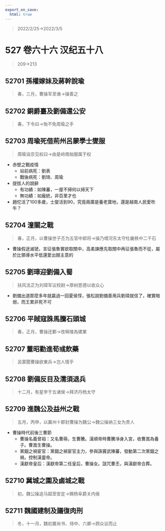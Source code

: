 ```yaml
---
export_on_save:
  html: true
---
```


> 2022/2/25->2022/3/5

# 527 卷六十六 汉纪五十八

> 209->213

## 52701 孫權嫁妹及蔣幹說瑜
> 春，三月，曹操军至谯->操善之

## 52702 銅爵臺及劉備還公安
> 春，下令曰->殆不免周瑜之手

## 52703 周瑜死借荊州呂蒙學士燮服
> 周瑜诣京见权曰->由是岭南始服属于权
- 赤壁之戰疫情
  - 站前病死：劉表
  - 戰後病死：劉琦、周瑜
- 提拔人的說辭
  - 有功績：如陳蕃，一屋不掃何以掃天下
  - 無功績：如龐統，非百里才也
- 趙佗活了100多歲，士燮活到90，究竟兩廣是養老寶地，還是越南人民愛吹牛？

## 52704 潼關之戰
> 春，正月，以曹操世子丕为五官中郎将->操乃增河东太守杜畿秩中二千石
- 曹操假途滅虢，言征張魯實欲取關中，高柔諫應先取關中再征張魯而不從，屬於比領導水平低還愛出餿主意的

## 52705 劉璋迎劉備入蜀
> 扶风法正为刘璋军议校尉->厚树恩德以收众心
- 劉備出道那麼多年就贏過一回夏侯惇，張松說劉備善用兵劉璋就信了，確實暗弱，而王累非死不可

## 52706 平賊寇誅馬騰石頭城
> 春，正月，曹操还鄴->改秣陵為建業

## 52707 董昭勸進荀彧飲藥
> 呂蒙聞曹操欲東兵->岂人情乎

## 52708 劉備反目及濡須退兵
> 十二月，有星孛于五诸侯->拜济丹杨太守

## 52709 進魏公及益州之戰
> 五月，丙申，以冀州十郡封曹操为魏公->魏公操纳三女为贵人
- 曹操時代前後三曹節
    - 曹操名義曾祖：又名曹萌，生曹騰。漢順帝時曹騰凈身入宮，收曹嵩為養子。曹嵩生曹操。
    - 黨錮之禍宦官：黨錮之禍宦官主力，參與誅竇武陳蕃，發動第二次黨錮之禍，控制漢靈帝。
    - 漢獻帝皇后：漢獻帝第二任皇后，曹操女。詛咒曹丕，與漢獻帝合葬。

## 52710 冀城之圍及鹵城之戰
> 初，魏公操追马超至安定->赐杨阜爵关内侯

## 52711 魏國建制及議復肉刑
> 冬，十一月，魏初置尚书、侍中、六卿->顾众议而止
